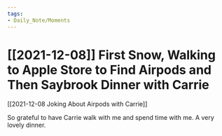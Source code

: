 ```yaml
---
tags:
- Daily_Note/Moments
---
```


# [[2021-12-08]] First Snow, Walking to Apple Store to Find Airpods and Then Saybrook Dinner with Carrie



[[2021-12-08 Joking About Airpods with Carrie]]

So grateful to have Carrie walk with me and spend time with me. A very lovely dinner.